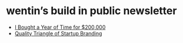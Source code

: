 # wentin’s build in public newsletter

* [I Bought a Year of Time for $200,000](https://github.com/wentin/build-in-public-newsletter/tree/main/01%20-%20I%20Bought%20a%20Year%20of%20Time%20for%20%24200%2C000)
* [Quality Triangle of Startup Branding
](https://github.com/wentin/build-in-public-newsletter/tree/main/02%20-%20Quality%20Triangle%20of%20Startup%20Branding)
